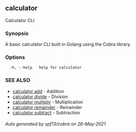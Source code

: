 ## calculator

Calculator CLI

### Synopsis

A basic calculator CLI built in Golang using the Cobra library.

### Options

```
  -h, --help   help for calculator
```

### SEE ALSO

* [calculator add](calculator_add.md)	 - Addition
* [calculator divide](calculator_divide.md)	 - Division
* [calculator multiply](calculator_multiply.md)	 - Multiplication
* [calculator remainder](calculator_remainder.md)	 - Remainder
* [calculator subtract](calculator_subtract.md)	 - Subtraction

###### Auto generated by spf13/cobra on 26-May-2021
